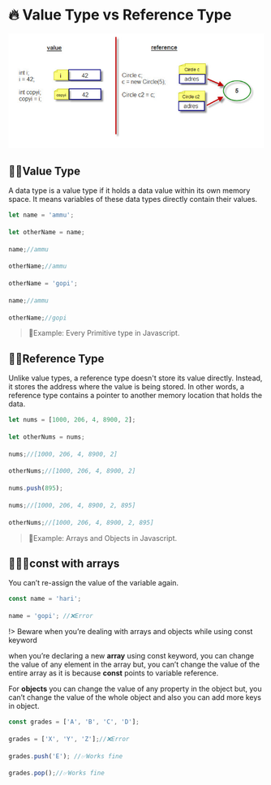 # 🔥 Value Type vs Reference Type

<img src="./assets/images/reference.jpg" alt="value type vs reference type">

## 🕵🏼Value Type

A data type is a value type if it holds a data value within its own memory space. It means variables of these data types directly contain their values.

```js
let name = 'ammu';

let otherName = name;

name;//ammu

otherName;//ammu

otherName = 'gopi';

name;//ammu

otherName;//gopi
```

> 🧶Example: Every Primitive type in Javascript.

## 🕵🏼Reference Type

Unlike value types, a reference type doesn't store its value directly. Instead, it stores the address where the value is being stored. In other words, a reference type contains a pointer to another memory location that holds the data.

```js
let nums = [1000, 206, 4, 8900, 2];

let otherNums = nums;

nums;//[1000, 206, 4, 8900, 2]

otherNums;//[1000, 206, 4, 8900, 2]

nums.push(895);

nums;//[1000, 206, 4, 8900, 2, 895]

otherNums;//[1000, 206, 4, 8900, 2, 895]
```

> 🧶Example: Arrays and Objects in Javascript.

## 🤷🏼‍♂️const with arrays

 You can’t re-assign the value of the variable again.

 ```js
 const name = 'hari';

 name = 'gopi'; //❌Error
 ```

!> Beware when you’re dealing with arrays and objects while using const keyword

when you’re declaring a new **array** using const keyword, you can change the value of any element in the array but, you can’t change the value of the entire array as it is because **const** points to variable reference.

For **objects** you can change the value of any property in the object but, you can’t change the value of the whole object and also you can add more keys in object.

```js
const grades = ['A', 'B', 'C', 'D'];

grades = ['X', 'Y', 'Z'];//❌Error

grades.push('E'); //✅Works fine

grades.pop();//✅Works fine
```